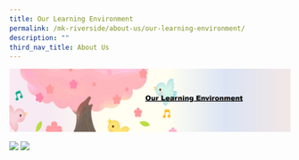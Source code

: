 ```yaml
---
title: Our Learning Environment
permalink: /mk-riverside/about-us/our-learning-environment/
description: ""
third_nav_title: About Us
---
```

![](/images/banner-mk4.png)

![](/images/mk-riverside-learn01.png)
![](/images/mk-riverside-learn02.png)